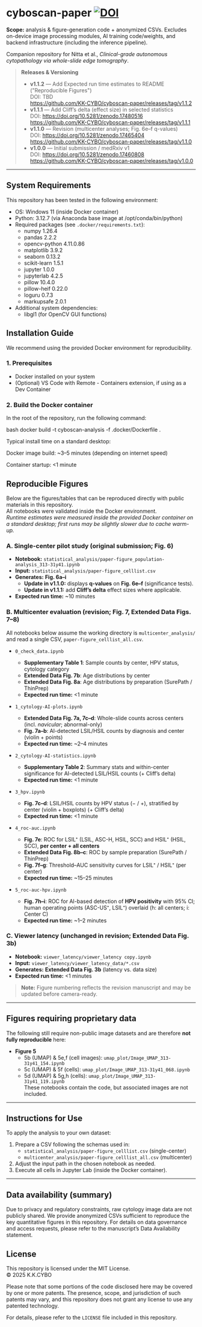 # cyboscan-paper [![DOI](https://zenodo.org/badge/DOI/10.5281/zenodo.17480516.svg)](https://doi.org/10.5281/zenodo.17480516)
**Scope:** analysis & figure-generation code + anonymized CSVs. Excludes on-device image processing modules, AI training code/weights, and backend infrastructure (including the inference pipeline).

Companion repository for Nitta et al., *Clinical-grade autonomous cytopathology via whole-slide edge tomography*.

> **Releases & Versioning**
> - **v1.1.2** — Add Expected run time estimates to README ("Reproducible Figures")  
>   DOI: TBD  
>   https://github.com/KK-CYBO/cyboscan-paper/releases/tag/v1.1.2
> - **v1.1.1** — Add Cliff’s delta (effect size) in selected statistics  
>   DOI: https://doi.org/10.5281/zenodo.17480516  
>   https://github.com/KK-CYBO/cyboscan-paper/releases/tag/v1.1.1
> - **v1.1.0** — Revision (multicenter analyses; Fig. 6e–f q-values)  
>   DOI: https://doi.org/10.5281/zenodo.17465404  
>   https://github.com/KK-CYBO/cyboscan-paper/releases/tag/v1.1.0
> - **v1.0.0** — Initial submission / medRxiv v1  
>   DOI: https://doi.org/10.5281/zenodo.17460808  
>   https://github.com/KK-CYBO/cyboscan-paper/releases/tag/v1.0.0

---

## System Requirements

This repository has been tested in the following environment:

- OS: Windows 11 (inside Docker container)
- Python: 3.12.7 (via Anaconda base image at /opt/conda/bin/python)
- Required packages (see `.docker/requirements.txt`):
  - numpy 1.26.4
  - pandas 2.2.2
  - opencv-python 4.11.0.86
  - matplotlib 3.9.2
  - seaborn 0.13.2
  - scikit-learn 1.5.1
  - jupyter 1.0.0
  - jupyterlab 4.2.5
  - pillow 10.4.0
  - pillow-heif 0.22.0
  - loguru 0.7.3
  - markupsafe 2.0.1
- Additional system dependencies:
  - libgl1 (for OpenCV GUI functions)

## Installation Guide

We recommend using the provided Docker environment for reproducibility.

### 1. Prerequisites

- Docker installed on your system
- (Optional) VS Code with Remote - Containers extension, if using as a Dev Container

### 2. Build the Docker container

In the root of the repository, run the following command:

bash
docker build -t cyboscan-analysis -f .docker/Dockerfile .

Typical install time on a standard desktop:

Docker image build: ~3–5 minutes (depending on internet speed)

Container startup: <1 minute

## Reproducible Figures

Below are the figures/tables that can be reproduced directly with public materials in this repository.  
All notebooks were validated inside the Docker environment.  
*Runtime estimates were measured inside the provided Docker container on a standard desktop; first runs may be slightly slower due to cache warm-up.*

### A. Single-center pilot study (original submission; **Fig. 6**)
- **Notebook:** `statistical_analysis/paper-figure_population-analysis_313-31y41.ipynb`  
- **Input:** `statistical_analysis/paper-figure_celllist.csv`  
- **Generates:** **Fig. 6a–i**  
  - **Update in v1.1.0:** displays **q-values** on **Fig. 6e–f** (significance tests).
  - **Update in v1.1.1:** add **Cliff’s delta** effect sizes where applicable.
- **Expected run time:** ~10 minutes

### B. Multicenter evaluation (revision; **Fig. 7**, Extended Data Figs. 7–8)
All notebooks below assume the working directory is `multicenter_analysis/` and read a single CSV, `paper-figure_celllist_all.csv`.

- `0_check_data.ipynb`  
  - **Supplementary Table 1**: Sample counts by center, HPV status, cytology category  
  - **Extended Data Fig. 7b**: Age distributions by center  
  - **Extended Data Fig. 8a**: Age distributions by preparation (SurePath / ThinPrep)
  - **Expected run time:** <1 minute

- `1_cytology-AI-plots.ipynb`  
  - **Extended Data Fig. 7a, 7c–d**: Whole-slide counts across centers (incl. *navicular*; abnormal-only)  
  - **Fig. 7a–b**: AI-detected LSIL/HSIL counts by diagnosis and center (violin + points)
  - **Expected run time:** ~2–4 minutes

- `2_cytology-AI-statistics.ipynb`  
  - **Supplementary Table 2**: Summary stats and within-center significance for AI-detected LSIL/HSIL counts (+ Cliff’s delta)
  - **Expected run time:** <1 minute

- `3_hpv.ipynb`  
  - **Fig. 7c–d**: LSIL/HSIL counts by HPV status (− / +), stratified by center (violin + boxplots) (+ Cliff’s delta)
  - **Expected run time:** <1 minute

- `4_roc-auc.ipynb`  
  - **Fig. 7e**: ROC for LSIL⁺ (LSIL, ASC-H, HSIL, SCC) and HSIL⁺ (HSIL, SCC), **per center + all centers**  
  - **Extended Data Fig. 8b–c**: ROC by sample preparation (SurePath / ThinPrep)  
  - **Fig. 7f–g**: Threshold–AUC sensitivity curves for LSIL⁺ / HSIL⁺ (per center)
  - **Expected run time:** ~15–25 minutes

- `5_roc-auc-hpv.ipynb`  
  - **Fig. 7h–i**: ROC for AI-based detection of **HPV positivity** with 95% CI; human operating points (ASC-US⁺, LSIL⁺) overlaid (h: all centers; i: Center C)
  - **Expected run time:** ~1–2 minutes

### C. Viewer latency (unchanged in revision; **Extended Data Fig. 3b**)
- **Notebook:** `viewer_latency/viewer_latency copy.ipynb`  
- **Input:** `viewer_latency/viewer_latency_data/*.csv`  
- **Generates:** **Extended Data Fig. 3b** (latency vs. data size)
- **Expected run time:** <1 minutes

> **Note:** Figure numbering reflects the revision manuscript and may be updated before camera-ready.

---

## Figures requiring proprietary data

The following still require non-public image datasets and are therefore **not fully reproducible** here:

- **Figure 5**
  - 5b (UMAP) & 5e,f (cell images): `umap_plot/Image_UMAP_313-31y41_154.ipynb`  
  - 5c (UMAP) & 5f (cells): `umap_plot/Image_UMAP_313-31y41_068.ipynb`  
  - 5d (UMAP) & 5g,h (cells): `umap_plot/Image_UMAP_313-31y41_119.ipynb`  
  These notebooks contain the code, but associated images are not included.

---

## Instructions for Use

To apply the analysis to your own dataset:
1. Prepare a CSV following the schemas used in:
   - `statistical_analysis/paper-figure_celllist.csv` (single-center)  
   - `multicenter_analysis/paper-figure_celllist_all.csv` (multicenter)
2. Adjust the input path in the chosen notebook as needed.
3. Execute all cells in Jupyter Lab (inside the Docker container).

---

## Data availability (summary)

Due to privacy and regulatory constraints, raw cytology image data are not publicly shared. 
We provide anonymized CSVs sufficient to reproduce the key quantitative figures in this repository. 
For details on data governance and access requests, please refer to the manuscript’s Data Availability statement.


## License

This repository is licensed under the MIT License.  
© 2025 K.K.CYBO

Please note that some portions of the code disclosed here may be covered by one or more patents. The presence, scope, and jurisdiction of such patents may vary, and this repository does not grant any license to use any patented technology.


For details, please refer to the `LICENSE` file included in this repository.
